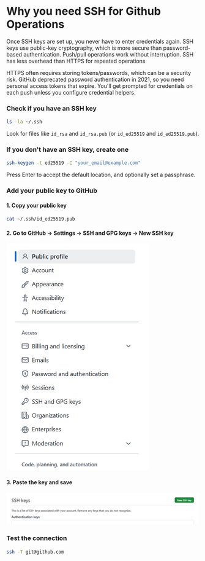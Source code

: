 # Why you need SSH for Github Operations
Once SSH keys are set up, you never have to enter credentials again. SSH keys use public-key cryptography, which is more secure than password-based authentication. Push/pull operations work without interruption. SSH has less overhead than HTTPS for repeated operations

HTTPS often requires storing tokens/passwords, which can be a security risk. GitHub deprecated password authentication in 2021, so you need personal access tokens that expire. You'll get prompted for credentials on each push unless you configure credential helpers. 

### Check if you have an SSH key
```bash
ls -la ~/.ssh
```
Look for files like `id_rsa` and `id_rsa.pub` (or `id_ed25519` and `id_ed25519.pub`).


### If you don't have an SSH key, create one
```bash
ssh-keygen -t ed25519 -C "your_email@example.com"
```
Press Enter to accept the default location, and optionally set a passphrase.

### Add your public key to GitHub
#### 1. Copy your public key
```bash
cat ~/.ssh/id_ed25519.pub
```

#### 2. Go to GitHub → Settings → SSH and GPG keys → New SSH key
![screenshot](./github_settings.png)

#### 3. Paste the key and save
![screenshot](ssh_key.png)

### Test the connection
```bash
ssh -T git@github.com
```